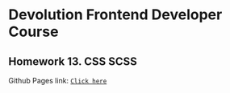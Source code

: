# **Devolution Frontend Developer Course**

## Homework 13. **CSS SCSS**

Github Pages link: [`Click here`](https://deeckoy.github.io/Devolution-homework-13/)
